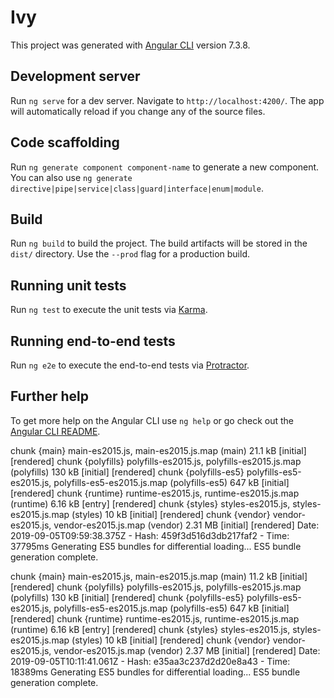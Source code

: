 # Ivy

This project was generated with [Angular CLI](https://github.com/angular/angular-cli) version 7.3.8.

## Development server

Run `ng serve` for a dev server. Navigate to `http://localhost:4200/`. The app will automatically reload if you change any of the source files.

## Code scaffolding

Run `ng generate component component-name` to generate a new component. You can also use `ng generate directive|pipe|service|class|guard|interface|enum|module`.

## Build

Run `ng build` to build the project. The build artifacts will be stored in the `dist/` directory. Use the `--prod` flag for a production build.

## Running unit tests

Run `ng test` to execute the unit tests via [Karma](https://karma-runner.github.io).

## Running end-to-end tests

Run `ng e2e` to execute the end-to-end tests via [Protractor](http://www.protractortest.org/).

## Further help

To get more help on the Angular CLI use `ng help` or go check out the [Angular CLI README](https://github.com/angular/angular-cli/blob/master/README.md).


chunk {main} main-es2015.js, main-es2015.js.map (main) 21.1 kB [initial] [rendered]
chunk {polyfills} polyfills-es2015.js, polyfills-es2015.js.map (polyfills) 130 kB [initial] [rendered]
chunk {polyfills-es5} polyfills-es5-es2015.js, polyfills-es5-es2015.js.map (polyfills-es5) 647 kB [initial] [rendered]
chunk {runtime} runtime-es2015.js, runtime-es2015.js.map (runtime) 6.16 kB [entry] [rendered]
chunk {styles} styles-es2015.js, styles-es2015.js.map (styles) 10 kB [initial] [rendered]
chunk {vendor} vendor-es2015.js, vendor-es2015.js.map (vendor) 2.31 MB [initial] [rendered]
Date: 2019-09-05T09:59:38.375Z - Hash: 459f3d516d3db217faf2 - Time: 37795ms
Generating ES5 bundles for differential loading...
ES5 bundle generation complete.


chunk {main} main-es2015.js, main-es2015.js.map (main) 11.2 kB [initial] [rendered]
chunk {polyfills} polyfills-es2015.js, polyfills-es2015.js.map (polyfills) 130 kB [initial] [rendered]
chunk {polyfills-es5} polyfills-es5-es2015.js, polyfills-es5-es2015.js.map (polyfills-es5) 647 kB [initial] [rendered]
chunk {runtime} runtime-es2015.js, runtime-es2015.js.map (runtime) 6.16 kB [entry] [rendered]
chunk {styles} styles-es2015.js, styles-es2015.js.map (styles) 10 kB [initial] [rendered]
chunk {vendor} vendor-es2015.js, vendor-es2015.js.map (vendor) 2.37 MB [initial] [rendered]
Date: 2019-09-05T10:11:41.061Z - Hash: e35aa3c237d2d20e8a43 - Time: 18389ms
Generating ES5 bundles for differential loading...
ES5 bundle generation complete.
